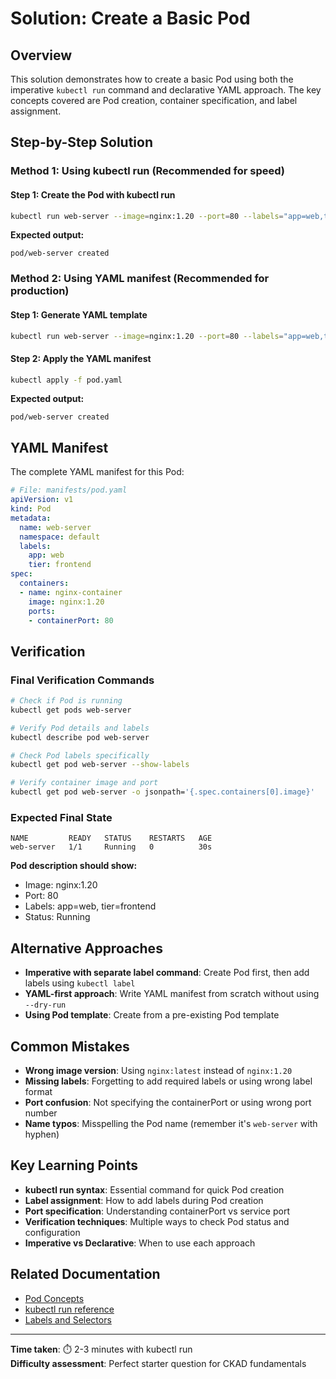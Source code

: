 # Solution: Create a Basic Pod

## Overview

This solution demonstrates how to create a basic Pod using both the imperative `kubectl run` command and declarative YAML approach. The key concepts covered are Pod creation, container specification, and label assignment.

## Step-by-Step Solution

### Method 1: Using kubectl run (Recommended for speed)

#### Step 1: Create the Pod with kubectl run

```bash
kubectl run web-server --image=nginx:1.20 --port=80 --labels="app=web,tier=frontend"
```

**Expected output:**
```
pod/web-server created
```

### Method 2: Using YAML manifest (Recommended for production)

#### Step 1: Generate YAML template

```bash
kubectl run web-server --image=nginx:1.20 --port=80 --labels="app=web,tier=frontend" --dry-run=client -o yaml > pod.yaml
```

#### Step 2: Apply the YAML manifest

```bash
kubectl apply -f pod.yaml
```

**Expected output:**
```
pod/web-server created
```

## YAML Manifest

The complete YAML manifest for this Pod:

```yaml
# File: manifests/pod.yaml
apiVersion: v1
kind: Pod
metadata:
  name: web-server
  namespace: default
  labels:
    app: web
    tier: frontend
spec:
  containers:
  - name: nginx-container
    image: nginx:1.20
    ports:
    - containerPort: 80
```

## Verification

### Final Verification Commands

```bash
# Check if Pod is running
kubectl get pods web-server

# Verify Pod details and labels
kubectl describe pod web-server

# Check Pod labels specifically
kubectl get pod web-server --show-labels

# Verify container image and port
kubectl get pod web-server -o jsonpath='{.spec.containers[0].image}'
```

### Expected Final State

```
NAME         READY   STATUS    RESTARTS   AGE
web-server   1/1     Running   0          30s
```

**Pod description should show:**
- Image: nginx:1.20
- Port: 80
- Labels: app=web, tier=frontend
- Status: Running

## Alternative Approaches

- **Imperative with separate label command**: Create Pod first, then add labels using `kubectl label`
- **YAML-first approach**: Write YAML manifest from scratch without using `--dry-run`
- **Using Pod template**: Create from a pre-existing Pod template

## Common Mistakes

- **Wrong image version**: Using `nginx:latest` instead of `nginx:1.20`
- **Missing labels**: Forgetting to add required labels or using wrong label format
- **Port confusion**: Not specifying the containerPort or using wrong port number
- **Name typos**: Misspelling the Pod name (remember it's `web-server` with hyphen)

## Key Learning Points

- **kubectl run syntax**: Essential command for quick Pod creation
- **Label assignment**: How to add labels during Pod creation
- **Port specification**: Understanding containerPort vs service port
- **Verification techniques**: Multiple ways to check Pod status and configuration
- **Imperative vs Declarative**: When to use each approach

## Related Documentation

- [Pod Concepts](https://kubernetes.io/docs/concepts/workloads/pods/)
- [kubectl run reference](https://kubernetes.io/docs/reference/generated/kubectl/kubectl-commands#run)
- [Labels and Selectors](https://kubernetes.io/docs/concepts/overview/working-with-objects/labels/)

---

**Time taken**: ⏱️ 2-3 minutes with kubectl run  
**Difficulty assessment**: Perfect starter question for CKAD fundamentals